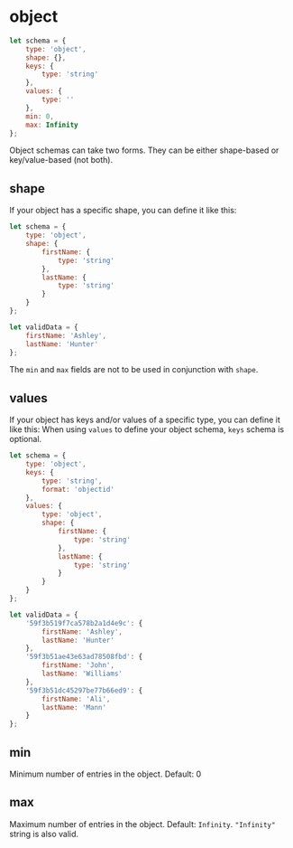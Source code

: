 # object
```js
let schema = {
	type: 'object',
	shape: {},
	keys: {
		type: 'string'
	},
	values: {
		type: ''
	},
	min: 0,
	max: Infinity
};
```
Object schemas can take two forms. They can be either shape-based or key/value-based (not both).

## shape
If your object has a specific shape, you can define it like this: 
```js
let schema = {
	type: 'object',
	shape: {
		firstName: {
			type: 'string'
		},
		lastName: {
			type: 'string'
		}
	}
};

let validData = {
	firstName: 'Ashley',
	lastName: 'Hunter'
};
```

The `min` and `max` fields are not to be used in conjunction with `shape`.

## values
If your object has keys and/or values of a specific type, you can define it like this:
When using `values` to define your object schema, `keys` schema is optional. 

```js
let schema = {
	type: 'object',
	keys: {
		type: 'string',
		format: 'objectid'
	},
	values: {
		type: 'object',
		shape: {
			firstName: {
				type: 'string'
			},
			lastName: {
				type: 'string'
			}
		}
	}
};

let validData = {
	'59f3b519f7ca578b2a1d4e9c': {
		firstName: 'Ashley',
		lastName: 'Hunter'
	},
	'59f3b51ae43e63ad78508fbd': {
		firstName: 'John',
		lastName: 'Williams'
	},
	'59f3b51dc45297be77b66ed9': {
		firstName: 'Ali',
		lastName: 'Mann'
	}
};
```

## min
Minimum number of entries in the object. Default: 0

## max
Maximum number of entries in the object. Default: `Infinity`. `"Infinity"` string is also valid.